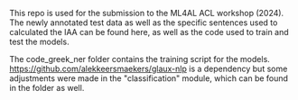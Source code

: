 This repo is used for the submission to the ML4AL ACL workshop (2024). The newly annotated test data as well as the specific sentences used to calculated the IAA can be found here, as well as the code used to train and test the models.

The code_greek_ner folder contains the training script for the models. https://github.com/alekkeersmaekers/glaux-nlp is a dependency but some adjustments were made in the "classification" module, which can be found in the folder as well.
